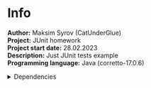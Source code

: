 # Info

**Author:** Maksim Syrov (CatUnderGlue)<br>
**Project:** JUnit homework<br>
**Project start date:** 28.02.2023<br>
**Description:** Just JUnit tests example<br>
**Programming language:** Java (corretto-17.0.6)<br>
<details>
    <summary>Dependencies</summary>
    
    <dependency>
        <groupId>org.junit.jupiter</groupId>
        <artifactId>junit-jupiter-api</artifactId>
        <version>5.9.2</version>
        <scope>test</scope>
    </dependency>
</details>
